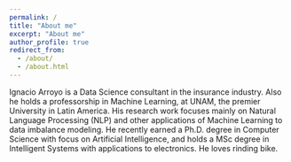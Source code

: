 ```yaml
---
permalink: /
title: "About me"
excerpt: "About me"
author_profile: true
redirect_from: 
  - /about/
  - /about.html
---
```


Ignacio Arroyo is a Data Science consultant in the insurance industry. Also he holds a professorship in Machine Learning, at UNAM, the premier University in Latin America. His research work focuses mainly on Natural Language Processing (NLP) and other applications of Machine Learning to data imbalance modeling. He recently earned a Ph.D. degree in Computer Science with focus on Artificial Intelligence, and holds a MSc degree in Intelligent Systems with applications to electronics. He loves rinding bike.
